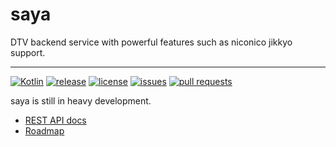 # saya

DTV backend service with powerful features such as niconico jikkyo support.

---

[![Kotlin](https://img.shields.io/badge/Kotlin-1.4.21-blue)](https://kotlinlang.org)
[![release](https://img.shields.io/github/v/release/SlashNephy/saya)](https://github.com/SlashNephy/saya/releases/latest)
[![license](https://img.shields.io/github/license/SlashNephy/saya)](https://github.com/SlashNephy/saya/blob/master/LICENSE)
[![issues](https://img.shields.io/github/issues/SlashNephy/saya)](https://github.com/SlashNephy/saya/issues)
[![pull requests](https://img.shields.io/github/issues-pr/SlashNephy/saya)](https://github.com/SlashNephy/saya/pulls)

saya is still in heavy development.  

- [REST API docs](https://slashnephy.github.io/saya/)
- [Roadmap](https://github.com/SlashNephy/saya/projects/1)
